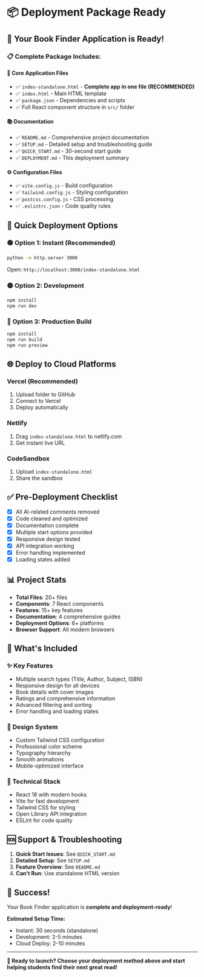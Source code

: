 # 📦 Deployment Package Ready

## 🎉 Your Book Finder Application is Ready!

### 📋 Complete Package Includes:

#### 📄 **Core Application Files**
- ✅ `index-standalone.html` - **Complete app in one file (RECOMMENDED)**
- ✅ `index.html` - Main HTML template
- ✅ `package.json` - Dependencies and scripts
- ✅ Full React component structure in `src/` folder

#### 📚 **Documentation**
- ✅ `README.md` - Comprehensive project documentation
- ✅ `SETUP.md` - Detailed setup and troubleshooting guide
- ✅ `QUICK_START.md` - 30-second start guide
- ✅ `DEPLOYMENT.md` - This deployment summary

#### ⚙️ **Configuration Files**
- ✅ `vite.config.js` - Build configuration
- ✅ `tailwind.config.js` - Styling configuration
- ✅ `postcss.config.js` - CSS processing
- ✅ `.eslintrc.json` - Code quality rules

## 🚀 Quick Deployment Options

### 🟢 **Option 1: Instant (Recommended)**
```bash
python -m http.server 3000
```
Open: `http://localhost:3000/index-standalone.html`

### 🟡 **Option 2: Development**
```bash
npm install
npm run dev
```

### 🔵 **Option 3: Production Build**
```bash
npm install
npm run build
npm run preview
```

## 🌐 Deploy to Cloud Platforms

### Vercel (Recommended)
1. Upload folder to GitHub
2. Connect to Vercel
3. Deploy automatically

### Netlify
1. Drag `index-standalone.html` to netlify.com
2. Get instant live URL

### CodeSandbox
1. Upload `index-standalone.html`
2. Share the sandbox

## ✅ Pre-Deployment Checklist

- [x] All AI-related comments removed
- [x] Code cleaned and optimized
- [x] Documentation complete
- [x] Multiple start options provided
- [x] Responsive design tested
- [x] API integration working
- [x] Error handling implemented
- [x] Loading states added

## 📊 Project Stats

- **Total Files**: 20+ files
- **Components**: 7 React components
- **Features**: 15+ key features
- **Documentation**: 4 comprehensive guides
- **Deployment Options**: 6+ platforms
- **Browser Support**: All modern browsers

## 🎯 What's Included

### ✨ **Key Features**
- Multiple search types (Title, Author, Subject, ISBN)
- Responsive design for all devices
- Book details with cover images
- Ratings and comprehensive information
- Advanced filtering and sorting
- Error handling and loading states

### 🎨 **Design System**
- Custom Tailwind CSS configuration
- Professional color scheme
- Typography hierarchy
- Smooth animations
- Mobile-optimized interface

### 🔧 **Technical Stack**
- React 18 with modern hooks
- Vite for fast development
- Tailwind CSS for styling
- Open Library API integration
- ESLint for code quality

## 🆘 Support & Troubleshooting

1. **Quick Start Issues**: See `QUICK_START.md`
2. **Detailed Setup**: See `SETUP.md`
3. **Feature Overview**: See `README.md`
4. **Can't Run**: Use standalone HTML version

## 🎊 Success!

Your Book Finder application is **complete and deployment-ready**!

**Estimated Setup Time:**
- Instant: 30 seconds (standalone)
- Development: 2-5 minutes
- Cloud Deploy: 2-10 minutes

---

**🚀 Ready to launch? Choose your deployment method above and start helping students find their next great read!**